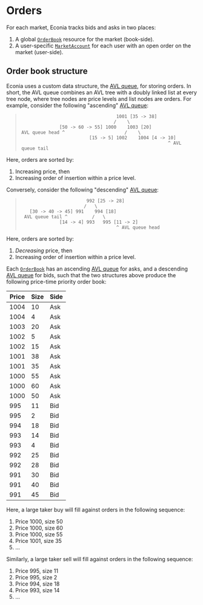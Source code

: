 # Orders

For each market, Econia tracks bids and asks in two places:

1. A global [`OrderBook`] resource for the market (book-side).
1. A user-specific [`MarketAccount`] for each user with an open order on the market (user-side).

## Order book structure

Econia uses a custom data structure, the [AVL queue], for storing orders.
In short, the AVL queue combines an AVL tree with a doubly linked list at every tree node, where tree nodes are price levels and list nodes are orders.
For example, consider the following "ascending" [AVL queue]:

>                                        1001 [35 -> 38]
>                                       /    \
>                   [50 -> 60 -> 55] 1000    1003 [20]
>     AVL queue head ^                      /    \
>                              [15 -> 5] 1002    1004 [4 -> 10]
>                                                           ^ AVL queue tail

Here, orders are sorted by:

1. Increasing price, then
1. Increasing order of insertion within a price level.

Conversely, consider the following "descending" [AVL queue]:


>                             992 [25 -> 28]
>                            /   \
>        [30 -> 40 -> 45] 991    994 [18]
>      AVL queue tail ^         /   \
>                   [14 -> 4] 993   995 [11 -> 2]
>                                        ^ AVL queue head

Here, orders are sorted by:

1. *Decreasing* price, then
2. Increasing order of insertion within a price level.

Each [`OrderBook`] has an ascending [AVL queue] for asks, and a descending [AVL queue] for bids, such that the two structures above produce the following price-time priority order book:

| Price | Size | Side |
|-------|------|------|
| 1004  | 10   | Ask  |
| 1004  | 4    | Ask  |
| 1003  | 20   | Ask  |
| 1002  | 5    | Ask  |
| 1002  | 15   | Ask  |
| 1001  | 38   | Ask  |
| 1001  | 35   | Ask  |
| 1000  | 55   | Ask  |
| 1000  | 60   | Ask  |
| 1000  | 50   | Ask  |
| 995   | 11   | Bid  |
| 995   | 2    | Bid  |
| 994   | 18   | Bid  |
| 993   | 14   | Bid  |
| 993   | 4    | Bid  |
| 992   | 25   | Bid  |
| 992   | 28   | Bid  |
| 991   | 30   | Bid  |
| 991   | 40   | Bid  |
| 991   | 45   | Bid  |

Here, a large taker buy will fill against orders in the following sequence:

1. Price 1000, size 50
1. Price 1000, size 60
1. Price 1000, size 55
1. Price 1001, size 35
1. ...

Similarly, a large taker sell will fill against orders in the following sequence:

1. Price 995, size 11
1. Price 995, size 2
1. Price 994, size 18
1. Price 993, size 14
1. ...

<!---Alphabetized reference links-->

[AVL queue]:        ../../../src/move/econia/doc/avl_queue.md
[`MarketAccount`]:  ../../../src/move/econia/doc/user.md#0xc0deb00c_user_MarketAccount
[`OrderBook`]:      ../../../src/move/econia/doc/market.md#0xc0deb00c_market_OrderBook